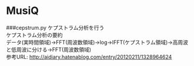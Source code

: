 # MusiQ
###cepstrum.py
ケプストラム分析を行う<br>
ケプストラム分析の要約<br>
データ(実時間領域)→FFT(周波数領域)→log→IFFT(ケプストラム領域)→高周波と低周波に分ける→FFT(周波数領域)<br>
参考URL:  http://aidiary.hatenablog.com/entry/20120211/1328964624
